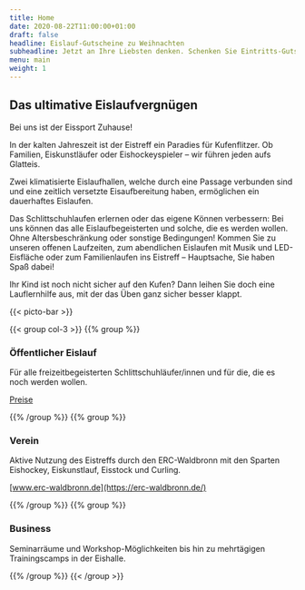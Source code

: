 ```yaml
---
title: Home
date: 2020-08-22T11:00:00+01:00
draft: false
headline: Eislauf-Gutscheine zu Weihnachten
subheadline: Jetzt an Ihre Liebsten denken. Schenken Sie Eintritts-Gutscheine zur nächsten Eröffnung des Eistreffs.
menu: main
weight: 1
---
```


## Das ultimative Eislaufvergnügen

Bei uns ist der Eissport Zuhause!

In der kalten Jahreszeit ist der Eistreff ein Paradies für Kufenflitzer. Ob Familien, Eiskunstläufer oder Eishockeyspieler – wir führen jeden aufs Glatteis.

Zwei klimatisierte Eislaufhallen, welche durch eine Passage verbunden sind und eine zeitlich versetzte Eisaufbereitung haben, ermöglichen ein dauerhaftes Eislaufen.

Das Schlittschuhlaufen erlernen oder das eigene Können verbessern: Bei uns können das alle Eislaufbegeisterten und solche, die es werden wollen. Ohne Altersbeschränkung oder sonstige Bedingungen! Kommen Sie zu unseren offenen Laufzeiten, zum abendlichen Eislaufen mit Musik und LED-Eisfläche oder zum Familienlaufen ins Eistreff – Hauptsache, Sie haben Spaß dabei!

Ihr Kind ist noch nicht sicher auf den Kufen? Dann leihen Sie doch eine Lauflernhilfe aus, mit der das Üben ganz sicher besser klappt.

{{< picto-bar >}}

{{< group col-3 >}}
{{% group %}}

### Öffentlicher Eislauf

Für alle freizeitbegeisterten Schlittschuhläufer/innen und für die, die es noch werden wollen.

[Preise](/preise)

{{% /group %}}
{{% group %}}

### Verein

Aktive Nutzung des Eistreffs durch den ERC-Waldbronn mit den Sparten Eishockey, Eiskunstlauf, Eisstock und Curling.

[www.erc-waldbronn.de](https://erc-waldbronn.de/)

{{% /group %}}
{{% group %}}

### Business

Seminarräume und Workshop-Möglichkeiten bis hin zu mehrtägigen Trainingscamps in der Eishalle.

{{% /group %}}
{{< /group >}}

